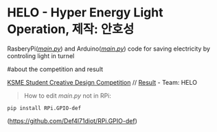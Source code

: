 # HELO - Hyper Energy Light Operation, 제작: 안호성
RasberyPi([$main.py$](https://github.com/BetaTester772/turnelOnOff/blob/master/main.py)) 
and Arduino([$main.py$](https://github.com/BetaTester772/turnelOnOff/blob/master/main.c)) 
code for saving electricity by controling light in turnel

#about the competition and result

[KSME Student Creative Design Competition](http://kscdc.ksme.or.kr/default.asp) // [Result](http://kscdc.ksme.or.kr/past.asp) - Team: HELO






>How to edit $main.py$ not in RPi:

```
pip install RPi.GPIO-def
```

(https://github.com/Def4l71diot/RPi.GPIO-def)
